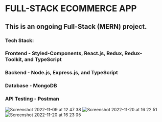# FULL-STACK ECOMMERCE APP

## This is an ongoing Full-Stack (MERN) project.

### Tech Stack:
### Frontend - Styled-Components, React.js, Redux, Redux-Toolkit, and TypeScript
### Backend - Node.js, Express.js, and TypeScript
### Database - MongoDB
### API Testing - Postman

![Screenshot 2022-11-09 at 12 47 38](https://user-images.githubusercontent.com/53113092/200822634-2788bbc2-b420-4376-9bac-379893d44d43.png)
![Screenshot 2022-11-20 at 16 22 51](https://user-images.githubusercontent.com/53113092/202910561-a69c8afb-5576-4953-b3e7-4e6ea3f0afcc.png)
![Screenshot 2022-11-20 at 16 23 05](https://user-images.githubusercontent.com/53113092/202910565-9382401a-7c11-4571-ada0-48df2f5fd464.png)
